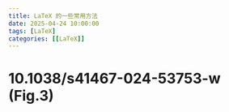 ```yaml
---
title: LaTeX 的一些常用方法
date: 2025-04-24 10:00:00
tags: [LaTeX]
categories: [[LaTeX]]
---
```



# 10.1038/s41467-024-53753-w (Fig.3)


